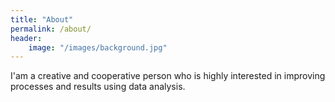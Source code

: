 ```yaml
---
title: "About"
permalink: /about/
header:
    image: "/images/background.jpg"
---
```


I'am a creative and cooperative person who is highly interested in improving processes and results using data analysis.